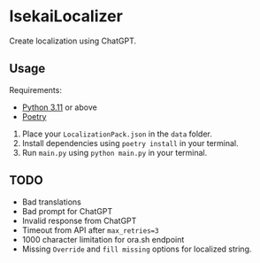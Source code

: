 # IsekaiLocalizer
Create localization using ChatGPT.

## Usage
Requirements:
- [Python 3.11](https://www.python.org/downloads/) or above
- [Poetry](https://python-poetry.org/docs/#installation)

1. Place your `LocalizationPack.json` in the `data` folder.
2. Install dependencies using `poetry install` in your terminal.
3. Run `main.py` using `python main.py` in your terminal.

## TODO
- Bad translations
- Bad prompt for ChatGPT
- Invalid response from ChatGPT
- Timeout from API after `max_retries=3`
- 1000 character limitation for ora.sh endpoint
- Missing `Override` and `fill missing` options for localized string.